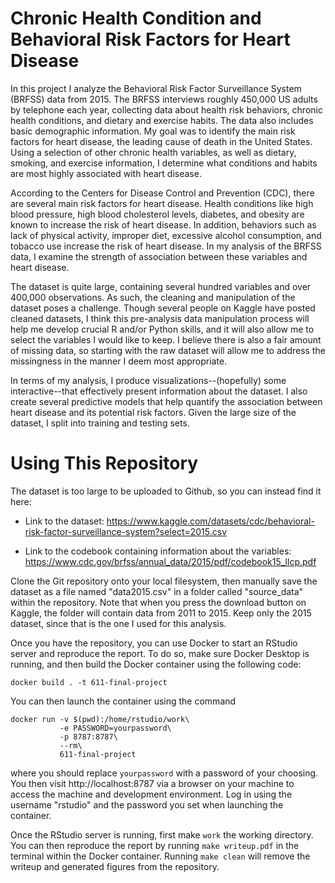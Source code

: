 Chronic Health Condition and Behavioral Risk Factors for Heart Disease
===========================================================================

In this project I analyze the Behavioral Risk Factor Surveillance System (BRFSS) data from 2015. The BRFSS interviews roughly 450,000 US adults by telephone each year, collecting data about health risk behaviors, chronic health conditions, and dietary and exercise habits. The data also includes basic demographic information. My goal was to identify the main risk factors for heart disease, the leading cause of death in the United States. Using a selection of other chronic health variables, as well as dietary, smoking, and exercise information, I determine what conditions and habits are most highly associated with heart disease.

According to the Centers for Disease Control and Prevention (CDC), there are several main risk factors for heart disease. Health conditions like high blood pressure, high blood cholesterol levels, diabetes, and obesity are known to increase the risk of heart disease. In addition, behaviors such as lack of physical activity, improper diet, excessive alcohol consumption, and tobacco use increase the risk of heart disease. In my analysis of the BRFSS data, I examine the strength of association between these variables and heart disease.

The dataset is quite large, containing several hundred variables and over 400,000 observations. As such, the cleaning and manipulation of the dataset poses a challenge. Though several people on Kaggle have posted cleaned datasets, I think this pre-analysis data manipulation process will help me develop crucial R and/or Python skills, and it will also allow me to select the variables I would like to keep. I believe there is also a fair amount of missing data, so starting with the raw dataset will allow me to address the missingness in the manner I deem most appropriate.

In terms of my analysis, I produce visualizations--(hopefully) some interactive--that effectively present information about the dataset. I also create several predictive models that help quantify the association between heart disease and its potential risk factors. Given the large size of the dataset, I split into training and testing sets.

Using This Repository
=====================

The dataset is too large to be uploaded to Github, so you can instead find it here:

- Link to the dataset: https://www.kaggle.com/datasets/cdc/behavioral-risk-factor-surveillance-system?select=2015.csv

- Link to the codebook containing information about the variables: https://www.cdc.gov/brfss/annual_data/2015/pdf/codebook15_llcp.pdf

Clone the Git repository onto your local filesystem, then manually save the dataset as a file named "data2015.csv" in a folder called "source_data" within the repository. Note that when you press the download button on Kaggle, the folder will contain data from 2011 to 2015. Keep only the 2015 dataset, since that is the one I used for this analysis.

Once you have the repository, you can use Docker to start an RStudio server and reproduce the report. To do so, make sure Docker Desktop is running, and then build the Docker container using the following code:

```
docker build . -t 611-final-project
```

You can then launch the container using the command

```
docker run -v $(pwd):/home/rstudio/work\
           -e PASSWORD=yourpassword\
           -p 8787:8787\
           --rm\
           611-final-project
```

where you should replace `yourpassword` with a password of your choosing. You then visit http://localhost:8787 via a browser on your machine to access the machine and development environment. Log in using the username "rstudio" and the password you set when launching the container.

Once the RStudio server is running, first make `work` the working directory. You can then reproduce the report by running `make writeup.pdf` in the terminal within the Docker container. Running `make clean` will remove the writeup and generated figures from the repository.

